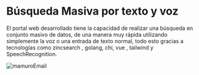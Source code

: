 # Búsqueda Masiva por texto y voz
El portal web desarrollado tiene la capacidad de realizar una búsqueda en conjunto masivo de datos, de una manera muy rápida utilizando simplemente la voz o una entrada de texto normal, todo esto gracias a tecnologías como zincsearch , golang, chi, vue , tailwind y SpeechRecognition.


![mamuroEmail](https://user-images.githubusercontent.com/100105456/216748743-c71dfdfa-c0cf-4b72-a69c-5b82014b6d5b.png)
